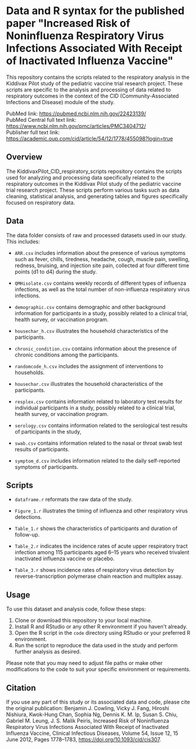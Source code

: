 # Data and R syntax for the published paper "Increased Risk of Noninfluenza Respiratory Virus Infections Associated With Receipt of Inactivated Influenza Vaccine"

This repository contains the scripts related to the respiratory analysis in the Kiddivax Pilot study of the pediatric vaccine trial research project. These scripts are specific to the analysis and processing of data related to respiratory outcomes in the context of the CID (Community-Associated Infections and Disease) module of the study.

PubMed link: https://pubmed.ncbi.nlm.nih.gov/22423139/  
PubMed Central full text link: https://www.ncbi.nlm.nih.gov/pmc/articles/PMC3404712/    
Publisher full text link: https://academic.oup.com/cid/article/54/12/1778/455098?login=true  

## Overview

The KiddivaxPilot_CID_respiratory_scripts repository contains the scripts used for analyzing and processing data specifically related to the respiratory outcomes in the Kiddivax Pilot study of the pediatric vaccine trial research project. These scripts perform various tasks such as data cleaning, statistical analysis, and generating tables and figures specifically focused on respiratory data.

## Data

The data folder consists of raw and processed datasets used in our study. This includes:

- `ARR.csv` includes information about the presence of various symptoms such as fever, chills, tiredness, headache, cough, muscle pain, swelling, redness, bruising, and injection site pain, collected at four different time points (d1 to d4) during the study. 

- `QMHisolate.csv` contains weekly records of different types of influenza infections, as well as the total number of non-influenza respiratory virus infections. 

- `demographic.csv` contains demographic and other background information for participants in a study, possibly related to a clinical trial, health survey, or vaccination program.

- `housechar_h.csv` illustrates the household characteristics of the participants.
  
- `chronic_condition.csv` contains information about the presence of chronic conditions among the participants.

- `randomcode_h.csv` includes the assignment of interventions to households.

- `housechar.csv` illustrates the household characteristics of the participants.

- `resplex.csv` contains information related to laboratory test results for individual participants in a study, possibly related to a clinical trial, health survey, or vaccination program.

- `serology.csv` contains information related to the serological test results of participants in the study,

- `swab.csv` contains information related to the nasal or throat swab test results of participants.

- `symptom_d.csv` includes information related to the daily self-reported symptoms of participants.


## Scripts

- `dataframe.r` reformats the raw data of the study.

- `Figure_1.r` illustrates the timing of influenza and other respiratory virus detections.

- `Table_1.r` shows the characteristics of participants and duration of follow-up.

- `Table_2.r` indicates the incidence rates of acute upper respiratory tract infection among 115 participants aged 6–15 years who received trivalent inactivated influenza vaccine or placebo.

- `Table_3.r` shows incidence rates of respiratory virus detection by reverse-transcription polymerase chain reaction and multiplex assay.


## Usage

To use this dataset and analysis code, follow these steps:

1. Clone or download this repository to your local machine.
2. Install R and RStudio or any other R environment if you haven't already.
3. Open the R script in the `code` directory using RStudio or your preferred R environment.
4. Run the script to reproduce the data used in the study and perform further analysis as desired.

Please note that you may need to adjust file paths or make other modifications to the code to suit your specific environment or requirements.

## Citation

If you use any part of this study or its associated data and code, please cite the original publication: Benjamin J. Cowling, Vicky J. Fang, Hiroshi Nishiura, Kwok-Hung Chan, Sophia Ng, Dennis K. M. Ip, Susan S. Chiu, Gabriel M. Leung, J. S. Malik Peiris, Increased Risk of Noninfluenza Respiratory Virus Infections Associated With Receipt of Inactivated Influenza Vaccine, Clinical Infectious Diseases, Volume 54, Issue 12, 15 June 2012, Pages 1778–1783, https://doi.org/10.1093/cid/cis307.
